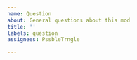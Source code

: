 ```yaml
---
name: Question
about: General questions about this mod
title: ''
labels: question
assignees: PssbleTrngle

---
```

